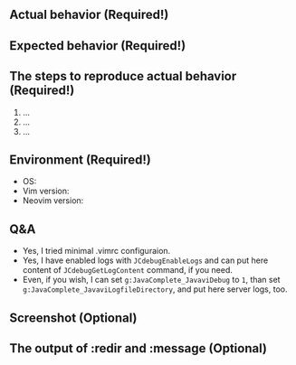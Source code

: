 ## Actual behavior (Required!)


## Expected behavior (Required!)


## The steps to reproduce actual behavior (Required!)
 1. ...
 2. ...
 3. ...


## Environment (Required!)
 * OS:
 * Vim version:
 * Neovim version:


## Q&A
* Yes, I tried minimal .vimrc configuraion.
* Yes, I have enabled logs with `JCdebugEnableLogs` and can put here content of `JCdebugGetLogContent` command, if you need.
* Even, if you wish, I can set `g:JavaComplete_JavaviDebug` to `1`, than set `g:JavaComplete_JavaviLogfileDirectory`, and put here server logs, too.


## Screenshot (Optional)


## The output of :redir and :message (Optional)
